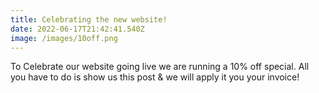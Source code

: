 ```yaml
---
title: Celebrating the new website!
date: 2022-06-17T21:42:41.540Z
image: /images/10off.png
---
```

To Celebrate our website going live we are running a 10% off special. All you have to do is show us this post & we will apply it you your invoice!